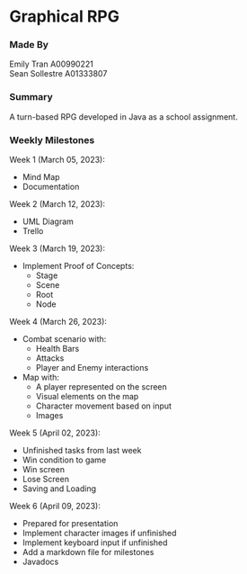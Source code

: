 # Graphical RPG
### Made By
Emily Tran A00990221  
Sean Sollestre A01333807
### Summary
A turn-based RPG developed in Java as a school assignment.

### Weekly Milestones
Week 1 (March 05, 2023):
- Mind Map
- Documentation

Week 2 (March 12, 2023):
- UML Diagram
- Trello 

Week 3 (March 19, 2023):
- Implement Proof of Concepts:
    - Stage
    - Scene
    - Root
    - Node

Week 4 (March 26, 2023):
- Combat scenario with:
    - Health Bars
    - Attacks
    - Player and Enemy interactions
- Map with:
    - A player represented on the screen
    - Visual elements on the map
    - Character movement based on input
    - Images

Week 5 (April 02, 2023):
- Unfinished tasks from last week
- Win condition to game
- Win screen
- Lose Screen
- Saving and Loading

Week 6 (April 09, 2023):
- Prepared for presentation
- Implement character images if unfinished
- Implement keyboard input if unfinished
- Add a markdown file for milestones
- Javadocs


